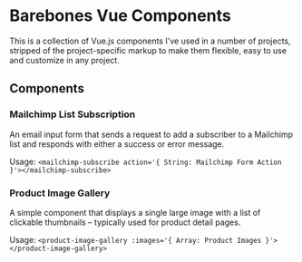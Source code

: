 # Barebones Vue Components

This is a collection of Vue.js components I've used in a number of projects, stripped of the project-specific markup to make them flexible, easy to use and customize in any project.

## Components

### Mailchimp List Subscription
An email input form that sends a request to add a subscriber to a Mailchimp list and responds with either a success or error message.

Usage: 
`<mailchimp-subscribe action='{ String: Mailchimp Form Action }'></mailchimp-subscribe>`

### Product Image Gallery
A simple component that displays a single large image with a list of clickable thumbnails – typically used for product detail pages.

Usage:
`<product-image-gallery :images='{ Array: Product Images }'></product-image-gallery>`